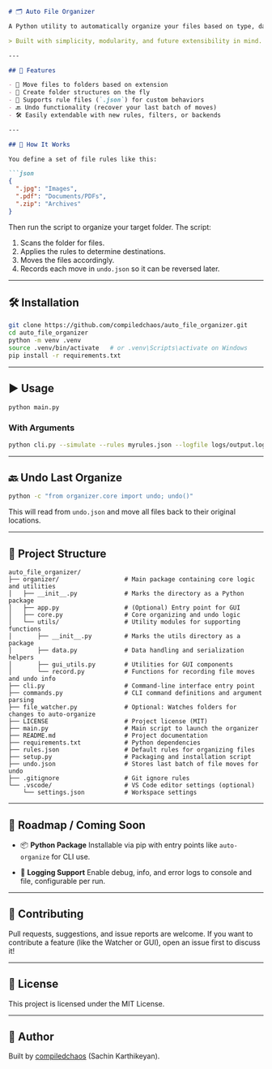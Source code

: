 ````markdown
# 🗂️ Auto File Organizer

A Python utility to automatically organize your files based on type, date, or custom rules — perfect for keeping your Downloads folder tidy and stress-free.

> Built with simplicity, modularity, and future extensibility in mind.

---

## 🚀 Features

- 🔄 Move files to folders based on extension
- 📁 Create folder structures on the fly
- 🧠 Supports rule files (`.json`) for custom behaviors
- 🔙 Undo functionality (recover your last batch of moves)
- 🛠 Easily extendable with new rules, filters, or backends

---

## 🧪 How It Works

You define a set of file rules like this:

```json
{
  ".jpg": "Images",
  ".pdf": "Documents/PDFs",
  ".zip": "Archives"
}
````

Then run the script to organize your target folder. The script:

1. Scans the folder for files.
2. Applies the rules to determine destinations.
3. Moves the files accordingly.
4. Records each move in `undo.json` so it can be reversed later.

---

## 🛠️ Installation

```bash
git clone https://github.com/compiledchaos/auto_file_organizer.git
cd auto_file_organizer
python -m venv .venv
source .venv/bin/activate   # or .venv\Scripts\activate on Windows
pip install -r requirements.txt
```

---

## ▶️ Usage

```bash
python main.py
```

### With Arguments

```bash
python cli.py --simulate --rules myrules.json --logfile logs/output.log
```

---

## 🔙 Undo Last Organize

```bash
python -c "from organizer.core import undo; undo()"
```

This will read from `undo.json` and move all files back to their original locations.

---

## 📁 Project Structure

```text
auto_file_organizer/
├── organizer/                  # Main package containing core logic and utilities
│   ├── __init__.py             # Marks the directory as a Python package
│   ├── app.py                  # (Optional) Entry point for GUI
│   ├── core.py                 # Core organizing and undo logic
│   └── utils/                  # Utility modules for supporting functions
│       ├── __init__.py         # Marks the utils directory as a package
│       ├── data.py             # Data handling and serialization helpers
│       ├── gui_utils.py        # Utilities for GUI components
│       └── record.py           # Functions for recording file moves and undo info
├── cli.py                      # Command-line interface entry point
├── commands.py                 # CLI command definitions and argument parsing
├── file_watcher.py             # Optional: Watches folders for changes to auto-organize
├── LICENSE                     # Project license (MIT)
├── main.py                     # Main script to launch the organizer
├── README.md                   # Project documentation
├── requirements.txt            # Python dependencies
├── rules.json                  # Default rules for organizing files
├── setup.py                    # Packaging and installation script
├── undo.json                   # Stores last batch of file moves for undo
├── .gitignore                  # Git ignore rules
└── .vscode/                    # VS Code editor settings (optional)
    └── settings.json           # Workspace settings
```

---

## 🧭 Roadmap / Coming Soon

* 📦 **Python Package**
  Installable via pip with entry points like `auto-organize` for CLI use.

* 📓 **Logging Support**
  Enable debug, info, and error logs to console and file, configurable per run.

---

## 🧠 Contributing

Pull requests, suggestions, and issue reports are welcome.
If you want to contribute a feature (like the Watcher or GUI), open an issue first to discuss it!

---

## 📝 License

This project is licensed under the MIT License.

---

## 👤 Author

Built by [compiledchaos](https://github.com/compiledchaos) (Sachin Karthikeyan).
````

